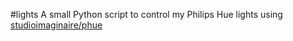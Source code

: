 #lights
A small Python script to control my Philips Hue lights using [studioimaginaire/phue](https://github.com/studioimaginaire/phue)
